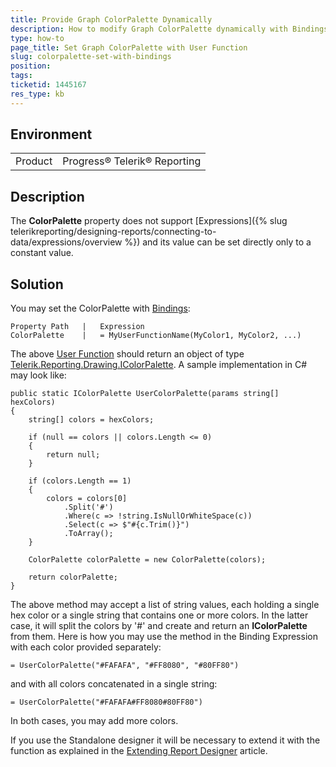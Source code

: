 ```yaml
---
title: Provide Graph ColorPalette Dynamically
description: How to modify Graph ColorPalette dynamically with Bindings and User Function
type: how-to
page_title: Set Graph ColorPalette with User Function
slug: colorpalette-set-with-bindings
position: 
tags: 
ticketid: 1445167
res_type: kb
---
```


## Environment
<table>
	<tbody>
		<tr>
			<td>Product</td>
			<td>Progress® Telerik® Reporting</td>
		</tr>
	</tbody>
</table>


## Description
The __ColorPalette__ property does not support [Expressions]({% slug telerikreporting/designing-reports/connecting-to-data/expressions/overview %}) and its value can be set directly only to a constant value.

## Solution
You may set the ColorPalette with [Bindings](../expressions-bindings):
```
Property Path	|	Expression
ColorPalette	|	= MyUserFunctionName(MyColor1, MyColor2, ...)
```
The above [User Function](../expressions-user-functions) should return an object of type [Telerik.Reporting.Drawing.IColorPalette](../t-telerik-reporting-drawing-icolorpalette). A sample implementation in C# may look like:
```CSharp
public static IColorPalette UserColorPalette(params string[] hexColors)
{
    string[] colors = hexColors;

    if (null == colors || colors.Length <= 0)
    {
        return null;
    }

    if (colors.Length == 1)
    {
        colors = colors[0]
            .Split('#')
            .Where(c => !string.IsNullOrWhiteSpace(c))
            .Select(c => $"#{c.Trim()}")
            .ToArray();
    }

    ColorPalette colorPalette = new ColorPalette(colors);

    return colorPalette;
}
```
The above method may accept a list of string values, each holding a single hex color or a single string that contains one or more colors. In the latter case, it will split the colors by '#' and create and return an __IColorPalette__ from them. Here is how you may use the method in the Binding Expression with each color provided separately:
```
= UserColorPalette("#FAFAFA", "#FF8080", "#80FF80")
```
and with all colors concatenated in a single string:
```
= UserColorPalette("#FAFAFA#FF8080#80FF80")
```
In both cases, you may add more colors. 

If you use the Standalone designer it will be necessary to extend it with the function as explained in the [Extending Report Designer](../standalone-report-designer-extending-configuration) article.

